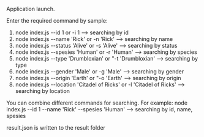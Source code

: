 Application launch.

Enter the required command by sample:
1. node index.js --id 1 or -i 1 --> searching by id
2. node index.js --name 'Rick' or -n 'Rick' --> searching by name
3. node index.js --status 'Alive' or -s 'Alive' --> searching by status
4. node index.js --spesies 'Human' or -r 'Human' --> searching by species
5. node index.js --type 'Drumbloxian' or "-t 'Drumbloxian' --> searching by type
6. node index.js --gender 'Male' or -g 'Male' --> searching by gender
7. node index.js --origin 'Earth' or "-o 'Earth' --> searching by origin
8. node index.js --location 'Citadel of Ricks' or -l 'Citadel of Ricks' --> searching by location

You can combine different commands for searching. For example:
node index.js --id 1 --name 'Rick' --spesies 'Human' --> searching by id, name, spesies

result.json is written to the result folder